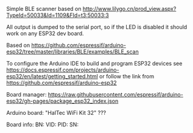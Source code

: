 Simple BLE scanner based on <tbd>
http://www.lilygo.cn/prod_view.aspx?TypeId=50033&Id=1109&FId=t3:50033:3

All output is dumped to the serial port, so if the LED is disabled it should work on any ESP32 dev board.

Based on https://github.com/espressif/arduino-esp32/tree/master/libraries/BLE/examples/BLE_scan

To configure the Arduino IDE to build and program ESP32 devices see https://docs.espressif.com/projects/arduino-esp32/en/latest/getting_started.html
or follow the link from https://github.com/espressif/arduino-esp32

Board manager:  https://raw.githubusercontent.com/espressif/arduino-esp32/gh-pages/package_esp32_index.json

Arduino board:  "HalTec WiFi Kit 32" ???

Board info:
BN:   <tbd>
VID:  <tbd>
PID:  <tbd>
SN:   <tbd>
